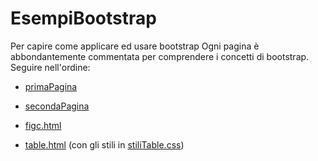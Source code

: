 # EsempiBootstrap

Per capire come applicare ed usare bootstrap
Ogni pagina è abbondantemente commentata per comprendere i concetti di bootstrap. Seguire nell'ordine:

- [primaPagina](https://github.com/marcoBelt99/EsempiBootstrap/blob/master/primaPagina.html)

- [secondaPagina](https://github.com/marcoBelt99/EsempiBootstrap/blob/master/secondaPagina.html)

- [figc.html](https://github.com/marcoBelt99/EsempiBootstrap/blob/master/figc.html)

- [table.html](https://github.com/marcoBelt99/EsempiBootstrap/blob/master/table.html) (con gli stili in [stiliTable.css](https://github.com/marcoBelt99/EsempiBootstrap/blob/master/stiliTable.css))
